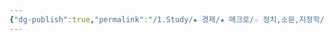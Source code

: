 ```yaml
---
{"dg-publish":true,"permalink":"/1.Study/★ 경제/★ 매크로/☆ 정치,소문,지정학/트럼프/","created":"2024-12-20T15:18:00.672+09:00","updated":"2025-06-03T20:07:19.895+09:00"}
---
```


